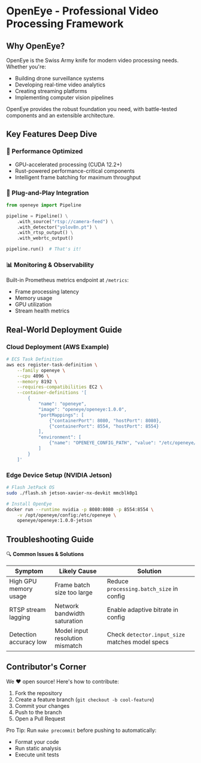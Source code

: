 # OpenEye - Professional Video Processing Framework

## Why OpenEye?

OpenEye is the Swiss Army knife for modern video processing needs. Whether you're:
- Building drone surveillance systems
- Developing real-time video analytics
- Creating streaming platforms
- Implementing computer vision pipelines

OpenEye provides the robust foundation you need, with battle-tested components and an extensible architecture.

## Key Features Deep Dive

### 🚀 Performance Optimized
- GPU-accelerated processing (CUDA 12.2+)
- Rust-powered performance-critical components
- Intelligent frame batching for maximum throughput

### 🔌 Plug-and-Play Integration
```python
from openeye import Pipeline

pipeline = Pipeline() \
    .with_source("rtsp://camera-feed") \
    .with_detector("yolov8n.pt") \
    .with_rtsp_output() \
    .with_webrtc_output()

pipeline.run()  # That's it!
```

### 📊 Monitoring & Observability
Built-in Prometheus metrics endpoint at `/metrics`:
- Frame processing latency
- Memory usage
- GPU utilization
- Stream health metrics

## Real-World Deployment Guide

### Cloud Deployment (AWS Example)
```bash
# ECS Task Definition
aws ecs register-task-definition \
    --family openeye \
    --cpu 4096 \
    --memory 8192 \
    --requires-compatibilities EC2 \
    --container-definitions '[
        {
            "name": "openeye",
            "image": "openeye/openeye:1.0.0",
            "portMappings": [
                {"containerPort": 8080, "hostPort": 8080},
                {"containerPort": 8554, "hostPort": 8554}
            ],
            "environment": [
                {"name": "OPENEYE_CONFIG_PATH", "value": "/etc/openeye/config.yaml"}
            ]
        }
    ]'
```

### Edge Device Setup (NVIDIA Jetson)
```bash
# Flash JetPack OS
sudo ./flash.sh jetson-xavier-nx-devkit mmcblk0p1

# Install OpenEye
docker run --runtime nvidia -p 8080:8080 -p 8554:8554 \
    -v /opt/openeye/config:/etc/openeye \
    openeye/openeye:1.0.0-jetson
```

## Troubleshooting Guide

🔍 **Common Issues & Solutions**

| Symptom | Likely Cause | Solution |
|---------|--------------|----------|
| High GPU memory usage | Frame batch size too large | Reduce `processing.batch_size` in config |
| RTSP stream lagging | Network bandwidth saturation | Enable adaptive bitrate in config |
| Detection accuracy low | Model input resolution mismatch | Check `detector.input_size` matches model specs |

## Contributor's Corner

We ❤️ open source! Here's how to contribute:

1. Fork the repository
2. Create a feature branch (`git checkout -b cool-feature`)
3. Commit your changes
4. Push to the branch
5. Open a Pull Request

Pro Tip: Run `make precommit` before pushing to automatically:
- Format your code
- Run static analysis
- Execute unit tests 